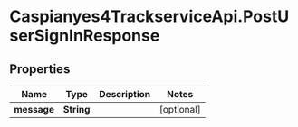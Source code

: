 # Caspianyes4TrackserviceApi.PostUserSignInResponse

## Properties
Name | Type | Description | Notes
------------ | ------------- | ------------- | -------------
**message** | **String** |  | [optional] 
